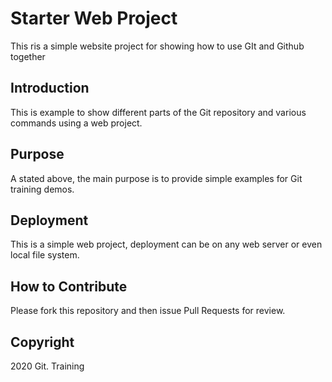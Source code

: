 # Starter Web Project

This ris a simple website project for showing how to use GIt and Github together 
## Introduction

This is example to show different parts of the Git repository and various commands using a web project.

## Purpose

A stated above, the main purpose is to provide simple examples for Git training demos.
## Deployment

This is a simple web project, deployment can be on any web server or even local file system.
## How to Contribute

Please fork this repository and then issue Pull Requests for review.

## Copyright

2020 Git. Training